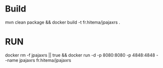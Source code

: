 # Build
mvn clean package && docker build -t fr.hitema/jpajaxrs .

# RUN

docker rm -f jpajaxrs || true && docker run -d -p 8080:8080 -p 4848:4848 --name jpajaxrs fr.hitema/jpajaxrs 